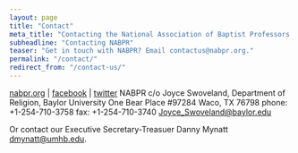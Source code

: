 ```yaml
---
layout: page
title: "Contact"
meta_title: "Contacting the National Association of Baptist Professors of Religion"
subheadline: "Contacting NABPR"
teaser: "Get in touch with NABPR? Email contactus@nabpr.org."
permalink: "/contact/"
redirect_from: "/contact-us/"
---
```



[nabpr.org](https://nabpr.org/) \| [facebook](https://facebook.com/nabpr) \| [twitter](https://twitter.com/nabpr1)
NABPR c/o Joyce Swoveland,
Department of Religion,
Baylor University One Bear Place
\#97284 Waco, TX 76798
phone: +1-254-710-3758
fax: +1-254-710-3740
<Joyce_Swoveland@baylor.edu>

Or contact our Executive Secretary-Treasuer Danny Mynatt <dmynatt@umhb.edu>.
